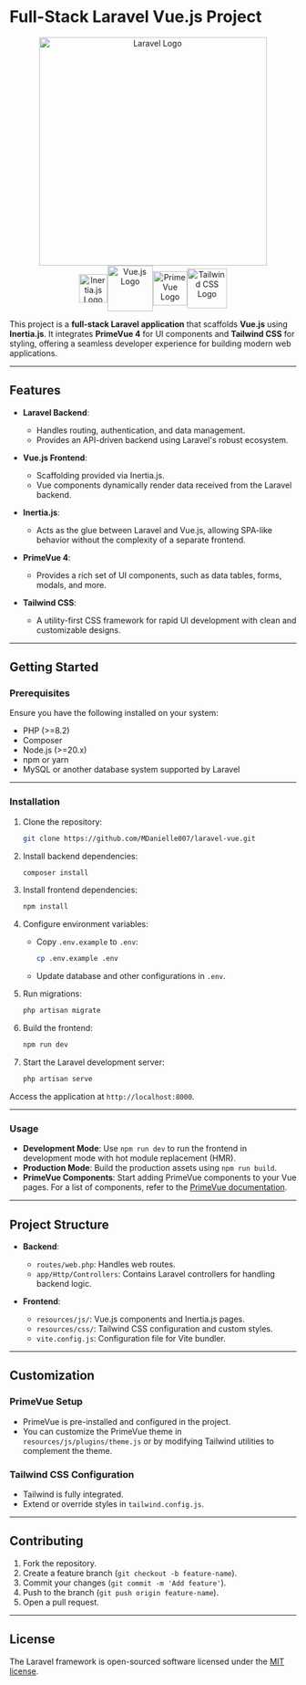 # Full-Stack Laravel Vue.js Project

<div align="center"> <a href="https://laravel.com" target="_blank"> <img src="https://raw.githubusercontent.com/laravel/art/master/logo-lockup/5%20SVG/2%20CMYK/1%20Full%20Color/laravel-logolockup-cmyk-red.svg" width="400" alt="Laravel Logo"> </a> </div> <div align="center" style="display:flex; justify-content:center; align-items:center;"> <span> <a style="text-decoration: none;" href="https://inertiajs.com/" target="_blank"> <img src="https://avatars.githubusercontent.com/u/47703742?s=200&v=4" width="50" alt="Inertia.js Logo"> </a> </span> <span> <a style="text-decoration: none;" href="https://vuejs.org/" target="_blank"> <img src="https://avatars.githubusercontent.com/u/6128107?s=200&v=4" width="80" alt="Vue.js Logo"> </a> </span> <span> <a style="text-decoration: none;" href="https://primevue.org/" target="_blank"> <img src="https://i2.wp.com/www.primefaces.org/wp-content/uploads/2019/12/primevue-logo.png?fit=300%2C300&ssl=1" width="60" alt="PrimeVue Logo"> </a> </span> <span> <a style="text-decoration: none;" href="https://tailwindcss.com/" target="_blank"> <img src="https://tailwindcss.com/_next/static/media/tailwindcss-mark.3c5441fc7a190fb1800d4a5c7f07ba4b1345a9c8.svg" width="70" alt="Tailwind CSS Logo"> </a> </span> </div>

This project is a **full-stack Laravel application** that scaffolds **Vue.js** using **Inertia.js**. It integrates **PrimeVue 4** for UI components and **Tailwind CSS** for styling, offering a seamless developer experience for building modern web applications.

---

## **Features**

-   **Laravel Backend**:

    -   Handles routing, authentication, and data management.
    -   Provides an API-driven backend using Laravel's robust ecosystem.

-   **Vue.js Frontend**:

    -   Scaffolding provided via Inertia.js.
    -   Vue components dynamically render data received from the Laravel backend.

-   **Inertia.js**:

    -   Acts as the glue between Laravel and Vue.js, allowing SPA-like behavior without the complexity of a separate frontend.

-   **PrimeVue 4**:

    -   Provides a rich set of UI components, such as data tables, forms, modals, and more.

-   **Tailwind CSS**:
    -   A utility-first CSS framework for rapid UI development with clean and customizable designs.

---

## **Getting Started**

### **Prerequisites**

Ensure you have the following installed on your system:

-   PHP (>=8.2)
-   Composer
-   Node.js (>=20.x)
-   npm or yarn
-   MySQL or another database system supported by Laravel

---

### **Installation**

1. Clone the repository:

    ```bash
    git clone https://github.com/MDanielle007/laravel-vue.git
    ```

2. Install backend dependencies:

    ```bash
    composer install
    ```

3. Install frontend dependencies:

    ```bash
    npm install
    ```

4. Configure environment variables:

    - Copy `.env.example` to `.env`:
        ```bash
        cp .env.example .env
        ```
    - Update database and other configurations in `.env`.

5. Run migrations:

    ```bash
    php artisan migrate
    ```

6. Build the frontend:

    ```bash
    npm run dev
    ```

7. Start the Laravel development server:
    ```bash
    php artisan serve
    ```

Access the application at `http://localhost:8000`.

---

### **Usage**

-   **Development Mode**: Use `npm run dev` to run the frontend in development mode with hot module replacement (HMR).
-   **Production Mode**: Build the production assets using `npm run build`.
-   **PrimeVue Components**: Start adding PrimeVue components to your Vue pages. For a list of components, refer to the [PrimeVue documentation](https://primevue.org/).

---

## **Project Structure**

-   **Backend**:

    -   `routes/web.php`: Handles web routes.
    -   `app/Http/Controllers`: Contains Laravel controllers for handling backend logic.

-   **Frontend**:
    -   `resources/js/`: Vue.js components and Inertia.js pages.
    -   `resources/css/`: Tailwind CSS configuration and custom styles.
    -   `vite.config.js`: Configuration file for Vite bundler.

---

## **Customization**

### **PrimeVue Setup**

-   PrimeVue is pre-installed and configured in the project.
-   You can customize the PrimeVue theme in `resources/js/plugins/theme.js` or by modifying Tailwind utilities to complement the theme.

### **Tailwind CSS Configuration**

-   Tailwind is fully integrated.
-   Extend or override styles in `tailwind.config.js`.

---

## **Contributing**

1. Fork the repository.
2. Create a feature branch (`git checkout -b feature-name`).
3. Commit your changes (`git commit -m 'Add feature'`).
4. Push to the branch (`git push origin feature-name`).
5. Open a pull request.

---

## **License**

The Laravel framework is open-sourced software licensed under the [MIT license](https://opensource.org/licenses/MIT).
